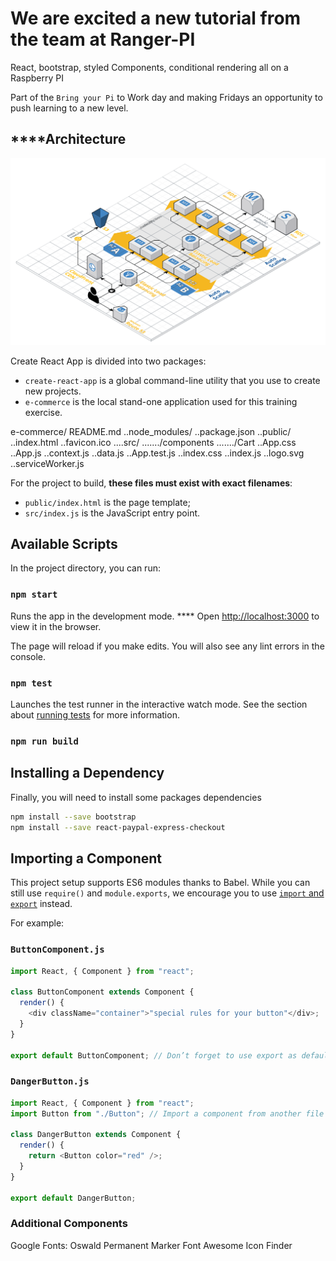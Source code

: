 # We are excited a new tutorial from the team at Ranger-PI

React, bootstrap, styled Components, conditional rendering all on a Raspberry PI

Part of the `Bring your Pi` to Work day and making Fridays an opportunity to push learning to a new level.</p>

## \*\*\*\*Architecture

![ScreenShot](public/Architecture.png "Architecture")

Create React App is divided into two packages:

- `create-react-app` is a global command-line utility that you use to create new projects.
- `e-commerce` is the local stand-one application used for this training exercise.

e-commerce/
README.md
..node_modules/
..package.json
..public/
..index.html
..favicon.ico
....src/
......./components
......./Cart
..App.css
..App.js
..context.js
..data.js
..App.test.js
..index.css
..index.js
..logo.svg
..serviceWorker.js

For the project to build, **these files must exist with exact filenames**:

- `public/index.html` is the page template;
- `src/index.js` is the JavaScript entry point.

## Available Scripts

In the project directory, you can run:

### `npm start`

Runs the app in the development mode. \*\*\*\*
Open [http://localhost:3000](http://localhost:3000) to view it in the browser.

The page will reload if you make edits.
You will also see any lint errors in the console.

### `npm test`

Launches the test runner in the interactive watch mode.
See the section about [running tests](#running-tests) for more information.

### `npm run build`

## Installing a Dependency

Finally, you will need to install some packages dependencies

```sh
npm install --save bootstrap
npm install --save react-paypal-express-checkout
```

## Importing a Component

This project setup supports ES6 modules thanks to Babel.
While you can still use `require()` and `module.exports`, we encourage you to use [`import` and `export`](http://exploringjs.com/es6/ch_modules.html) instead.

For example:

### `ButtonComponent.js`

```js
import React, { Component } from "react";

class ButtonComponent extends Component {
  render() {
    <div className="container">"special rules for your button"</div>;
  }
}

export default ButtonComponent; // Don’t forget to use export as default if the behavior is universal!
```

### `DangerButton.js`

```js
import React, { Component } from "react";
import Button from "./Button"; // Import a component from another file

class DangerButton extends Component {
  render() {
    return <Button color="red" />;
  }
}

export default DangerButton;
```

### Additional Components

Google Fonts:
Oswald
Permanent Marker
Font Awesome
Icon Finder
